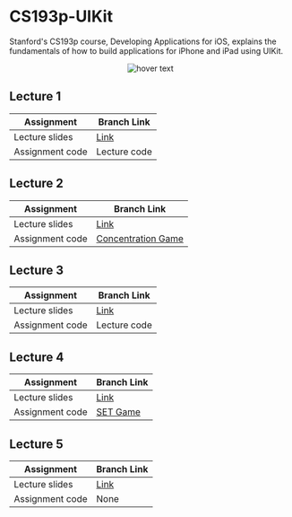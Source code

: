 # CS193p-UIKit

Stanford's CS193p course, Developing Applications for iOS, explains the fundamentals of how to build applications for iPhone and iPad using UIKit.

<p align="center">
  <img src="https://miro.medium.com/max/1200/1*UlybzoOkP5X87QLW7e7Hwg.png" title="hover text">
</p>

## Lecture 1
| Assignment | Branch Link |
| ----- | ----- |
| Lecture slides | [Link](https://github.com/maksim-mitrofanov/CS193p-UIKit/blob/main/Lecture%20Slides/Lecture%201%20Slides.pdf) |
| Assignment code | Lecture code |

## Lecture 2
| Assignment | Branch Link |
| ----- | ----- |
| Lecture slides | [Link](https://github.com/maksim-mitrofanov/CS193p-UIKit/blob/main/Lecture%20Slides/Lecture%202%20Slides.pdf) |
| Assignment code | [Concentration Game](https://github.com/maksim-mitrofanov/CS193p-UIKit/tree/Assignment-1) |

## Lecture 3
| Assignment | Branch Link |
| ----- | ----- |
| Lecture slides | [Link](https://github.com/maksim-mitrofanov/CS193p-UIKit/blob/main/Lecture%20Slides/Lecture%203%20Slides.pdf) |
| Assignment code | Lecture code |

## Lecture 4
| Assignment | Branch Link |
| ----- | ----- |
| Lecture slides | [Link](https://github.com/maksim-mitrofanov/CS193p-UIKit/blob/main/Lecture%20Slides/Lecture%204%20Slides.pdf) |
| Assignment code |[SET Game](https://github.com/maksim-mitrofanov/CS193p-UIKit/tree/Assignment-2) |

## Lecture 5
| Assignment | Branch Link |
| ----- | ----- |
| Lecture slides | [Link](https://github.com/maksim-mitrofanov/CS193p-UIKit/blob/main/Lecture%20Slides/Lecture%205%20Slides.pdf) |
| Assignment code | None |
